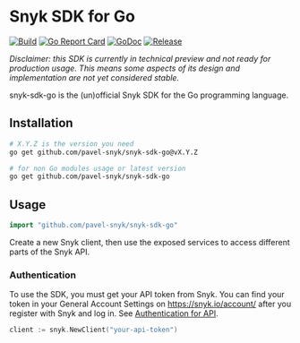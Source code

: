 # Snyk SDK for Go

[![Build](https://img.shields.io/github/workflow/status/pavel-snyk/snyk-sdk-go/Build?label=unit+tests)](https://github.com/pavel-snyk/snyk-sdk-go/actions/workflows/tests.yaml)
[![Go Report Card](https://goreportcard.com/badge/github.com/pavel-snyk/snyk-sdk-go)](https://goreportcard.com/report/github.com/pavel-snyk/snyk-sdk-go)
[![GoDoc](https://img.shields.io/badge/pkg.go.dev-doc-blue)](https://pkg.go.dev/github.com/pavel-snyk/snyk-sdk-go)
[![Release](https://img.shields.io/github/v/tag/pavel-snyk/snyk-sdk-go?label=release)](https://github.com/pavel-snyk/snyk-sdk-go/releases)

_Disclaimer: this SDK is currently in technical preview and not ready for
production usage. This means some aspects of its design and implementation
are not yet considered stable._

snyk-sdk-go is the (un)official Snyk SDK for the Go programming language.

## Installation

```sh
# X.Y.Z is the version you need
go get github.com/pavel-snyk/snyk-sdk-go@vX.Y.Z

# for non Go modules usage or latest version
go get github.com/pavel-snyk/snyk-sdk-go
```

## Usage

```go
import "github.com/pavel-snyk/snyk-sdk-go"
```

Create a new Snyk client, then use the exposed services to access different
parts of the Snyk API.

### Authentication

To use the SDK, you must get your API token from Snyk. You can find your token
in your General Account Settings on https://snyk.io/account/ after you register
with Snyk and log in. See [Authentication for API](https://docs.snyk.io/snyk-api-info/authentication-for-api).

```go
client := snyk.NewClient("your-api-token")
```
